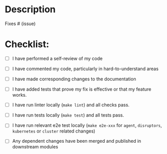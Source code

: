 # Description

<!--- Please include a summary of the changes and the related issue. Please also include relevant motivation and context. -->
<!--- List any dependencies that are required for this change including related open issues or other open PRs. -->

<!--- If implementing a new feature or change, please discuss it in an issue first -->
<!--- If fixing a bug, there should be an issue describing it -->
Fixes # (issue)

# Checklist:

- [ ] I have performed a self-review of my code
- [ ] I have commented my code, particularly in hard-to-understand areas
- [ ] I have made corresponding changes to the documentation
- [ ] I have added tests that prove my fix is effective or that my feature works.   
- [ ] I have run linter locally (`make lint`) and all checks pass.
- [ ] I have run tests locally (`make test`) and all tests pass.
- [ ] I have run relevant e2e test locally (`make e2e-xxx` for `agent`, `disruptors`, `kubernetes` or `cluster` related changes)
- [ ] Any dependent changes have been merged and published in downstream modules<br>
      
 
